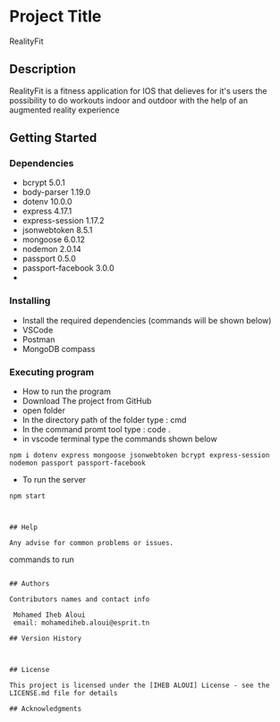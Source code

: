 # Project Title

RealityFit

## Description

RealityFit is a fitness application for IOS that delieves for it's users the possibility to do workouts indoor and outdoor with the help of an augmented reality experience
## Getting Started

### Dependencies

* bcrypt 5.0.1
* body-parser 1.19.0
* dotenv 10.0.0
* express 4.17.1
* express-session 1.17.2
* jsonwebtoken 8.5.1
* mongoose 6.0.12
* nodemon 2.0.14
* passport 0.5.0
* passport-facebook 3.0.0
* 

### Installing

* Install the required dependencies (commands will be shown below)
* VSCode
* Postman
* MongoDB compass
### Executing program

* How to run the program
* Download The project from GitHub
* open folder
* In the directory path of the folder type : cmd
* In the command promt tool type : code .
* in vscode terminal type the commands shown below
```
npm i dotenv express mongoose jsonwebtoken bcrypt express-session nodemon passport passport-facebook
```

* To run the server
```
npm start



## Help

Any advise for common problems or issues.
```
commands to run 
```

## Authors

Contributors names and contact info

 Mohamed Iheb Aloui  
 email: mohamediheb.aloui@esprit.tn

## Version History



## License

This project is licensed under the [IHEB ALOUI] License - see the LICENSE.md file for details

## Acknowledgments

